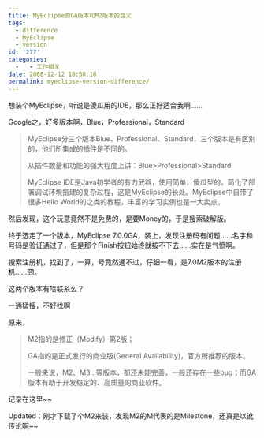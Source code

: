 ```yaml
---
title: MyEclipse的GA版本和M2版本的含义
tags:
  - difference
  - MyEclipse
  - version
id: '277'
categories:
  -   - 工作相关
date: 2008-12-12 18:58:18
permalink: myeclipse-version-difference/
---
```


想装个MyEclipse，听说是傻瓜用的IDE，那么正好适合我啊……
<!-- more -->
Google之，好多版本啊，Blue，Professional，Standard

> MyEclipse分三个版本Blue、Professional、Standard，三个版本是有区别的，他们所集成的插件是不同的。
>  
> 从插件数量和功能的强大程度上讲：Blue>Professional>Standard
>  
> MyEclipse IDE是Java初学者的有力武器，使用简单，傻瓜型的。简化了部署调试环境搭建的复杂过程，这是MyEclipse的长处。MyEclipse中自带了很多Hello World的之类的教程，丰富的学习实例也是一大卖点。

然后发现，这个玩意竟然不是免费的，是要Money的，于是搜索破解版。

终于选定了一个版本，MyEclipse 7.0.0GA，装上，发现注册码有问题……名字和号码是验证通过了，但是那个Finish按钮始终就按不下去……实在是气愤啊。

搜索注册机，找到了，一算，号竟然通不过，仔细一看，是7.0M2版本的注册机……囧。

这两个版本有啥联系么？

一通猛搜，不好找啊

原来，

> M2指的是修正（Modify）第2版；
> 
> GA指的是正式发行的商业版(General Availability)，官方所推荐的版本。
> 
> 一般来说，M2、M3...等版本，都还未能完善，一般还存在一些bug；而GA版本有助于开发稳定的、高质量的商业软件。 

记录在这里~~

Updated：刚才下载了个M2来装，发现M2的M代表的是Milestone，还真是以讹传讹啊~~